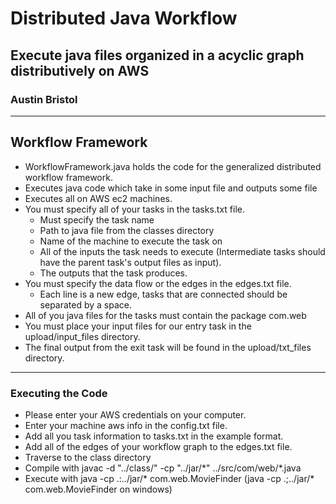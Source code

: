 # Distributed Java Workflow
## Execute java files organized in a acyclic graph distributively on AWS
### Austin Bristol
- - - -

## Workflow Framework

* WorkflowFramework.java holds the code for the generalized distributed workflow framework.
* Executes java code which take in some input file and outputs some file 
* Executes all on AWS ec2 machines.
* You must specify all of your tasks in the tasks.txt file.
    * Must specify the task name
    * Path to java file from the classes directory
    * Name of the machine to execute the task on
    * All of the inputs the task needs to execute (Intermediate tasks should have the parent task's output files as input).
    * The outputs that the task produces.
* You must specify the data flow or the edges in the edges.txt file.
    * Each line is a new edge, tasks that are connected should be separated by a space.
* All of you java files for the tasks must contain the package com.web
* You must place your input files for our entry task in the upload/input_files directory.
* The final output from the exit task will be found in the upload/txt_files directory.

- - - -

### Executing the Code

* Please enter your AWS credentials on your computer.
* Enter your machine aws info in the config.txt file.
* Add all you task information to tasks.txt in the example format.
* Add all of the edges of your workflow graph to the edges.txt file.
* Traverse to the class directory
* Compile with javac -d "../class/" -cp "../jar/\*" ../src/com/web/\*.java
* Execute with java -cp .:../jar/\* com.web.MovieFinder (java -cp .;../jar/\* com.web.MovieFinder on windows)
